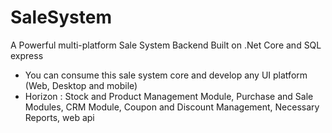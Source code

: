 # SaleSystem
A Powerful multi-platform Sale System Backend Built on .Net Core and SQL express
* You can consume this sale system core and develop any UI platform (Web, Desktop and mobile)
* Horizon : Stock and Product Management Module, Purchase and Sale Modules, CRM Module, Coupon and Discount Management, Necessary Reports, web api 
